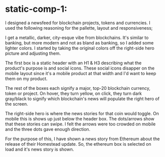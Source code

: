 # static-comp-1:

I designed a newsfeed for blockchain projects, tokens and currencies. I used the following reasoning for the pallette, layout and responsiveness;

I get a metallic, darker, city-esque vibe from blockchains. It's similar to banking, but more modern and not as bland as banking, so I added some lighter colors. I started by taking the original colors off the right-side hero picture and adjusting them.

The first box is a static header with an H1 & H3 describing what the product's purpose is and social icons. These social icons disapper on the mobile layout since it's a mobile product at that width and I'd want to keep them on my product.

The rest of the boxes each signify a major, top-20 blockchain currency, token or project. On hover, they turn yellow, on click, they turn dark gray/black to signify which blockchain's news will populate the right hero of the screen. 

The right-side hero is where the news stories for that coin would toggle. On mobile this is shows up just below the header box. The dots/arrows show that these stories can swipe. I felt the arrows were too crowded on mobile and the three dots gave enough direction.

For the purpose of this, I have shown a news story from Ethereum about the release of their Homestead update. So, the ethereum box is selected on load and it's news story is shown. 




